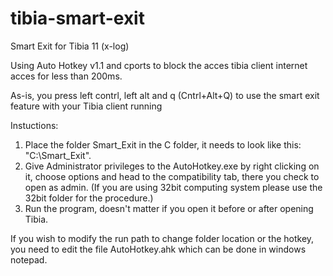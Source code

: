 # tibia-smart-exit
Smart Exit for Tibia 11 (x-log)


Using Auto Hotkey v1.1 and cports to block the acces tibia client internet acces for less than 200ms.

As-is, you press left contrl, left alt and q (Cntrl+Alt+Q) to use the smart exit feature with your Tibia client running

Instuctions:
1) Place the folder Smart_Exit in the C folder, it needs to look like this: "C:\Smart_Exit".
2) Give Administrator privileges to the AutoHotkey.exe by right clicking on it, choose options and head to the compatibility tab, there you check to open as admin. (If you are using 32bit computing system please use the 32bit folder for the procedure.)
3) Run the program, doesn't matter if you open it before or after opening Tibia.


If you wish to modify the run path to change folder location or the hotkey, you need to edit the file AutoHotkey.ahk which can be done in windows notepad.

